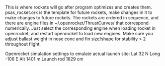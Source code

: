 This is where rockets will go after program optimizes and creates them.
psas_rocket.ork is the template for future rockets, make changes in it to make changes to future rockets.
The rockets are ordered in sequence, and there are engine files in ~/.openrocket/ThrustCurves/ that correspond numerically.
Just select the corresponding engine when loading rocket in openrocket, and restart openrocket to load new engines. Make sure you adjust ballast weight in nose cone and fin size/shape for stability > 2 throughout flight.

Openrocket simulation settings to emulate actual launch site:
Lat 32 N
Long -106 E
Alt 1401 m
Launch rod 1829 cm